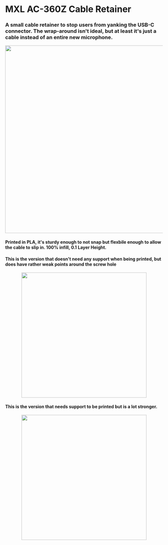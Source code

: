 # MXL AC-360Z Cable Retainer

### A small cable retainer to stop users from yanking the USB-C connector. The wrap-around isn't ideal, but at least it's just a cable instead of an entire new microphone.

<p align="center">
<img src="https://github.com/pfglobal/public/blob/master/physical/mxl/mxl_360.jpg?raw=true" height="600" />
</p>

#### Printed in PLA, it's sturdy enough to not snap but flexbile enough to allow the cable to slip in. 100% infill, 0.1 Layer Height.

#### This is the version that doesn't need any support when being printed, but does have rather weak points around the screw hole

<p style="text-align: center;">
<img src="https://github.com/pfglobal/public/blob/master/physical/mxl/mxl_360_straight.png?raw=true" height="400" />
</p>

#### This is the version that needs support to be printed but is a lot stronger.

<p align="center"><img src="https://github.com/pfglobal/public/blob/master/physical/mxl/mxl_360_round.png?raw=true" height="400" />
</p>